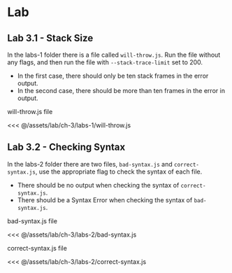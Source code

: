 # Lab

## Lab 3.1 - Stack Size

In the labs-1 folder there is a file called `will-throw.js`. Run the file without any flags, and then run the file with `--stack-trace-limit` set to 200.

- In the first case, there should only be ten stack frames in the error output.
- In the second case, there should be more than ten frames in the error in output.

will-throw.js file

<<< @/assets/lab/ch-3/labs-1/will-throw.js

## Lab 3.2 - Checking Syntax

In the labs-2 folder there are two files, `bad-syntax.js` and `correct-syntax.js`, use the appropriate flag to check the syntax of each file.

- There should be no output when checking the syntax of `correct-syntax.js`.
- There should be a Syntax Error when checking the syntax of `bad-syntax.js`.

bad-syntax.js file

<<< @/assets/lab/ch-3/labs-2/bad-syntax.js

correct-syntax.js file

<<< @/assets/lab/ch-3/labs-2/correct-syntax.js
